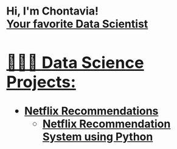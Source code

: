 <h1>Hi, I'm Chontavia! <br/><a href="https://github.com/chontaviaj">Your favorite Data Scientist</a> <a href="[https://www.linkedin.com/in/chontaviajohnson/]">

<h2>👩🏾‍💻 Data Science Projects:</h2>

- <b>Netflix Recommendations</b>
  - [Netflix Recommendation System using Python](https://github.com/ChontaviaJ/Netflix_Recommendation)

